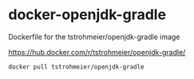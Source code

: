 # docker-openjdk-gradle
Dockerfile for the tstrohmeier/openjdk-gradle image

https://hub.docker.com/r/tstrohmeier/openjdk-gradle/

``` bash
docker pull tstrohmeier/openjdk-gradle
```
